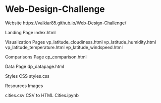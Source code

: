 # Web-Design-Challenge

Website
https://valkiar85.github.io/Web-Design-Challenge/

Landing Page
index.html

Visualization Pages
vp_latitude_cloudiness.html
vp_latitude_humidity.html
vp_latitude_temperature.html
vp_latitude_windspeed.html

Comparisons Page
cp_comparison.html

Data Page
dp_datapage.html

Styles CSS
styles.css

Resources
Images

cities.csv
CSV to HTML Cities.ipynb